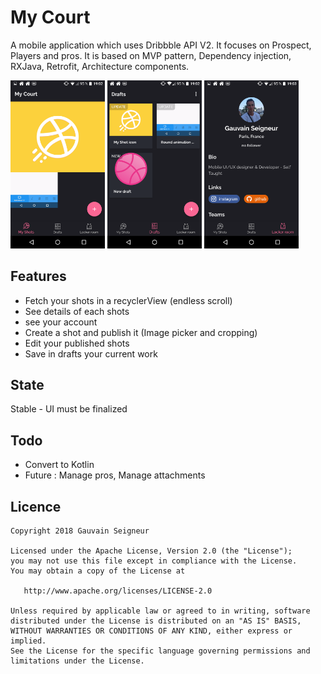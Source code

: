 # My Court
A mobile application which uses Dribbble API V2. It focuses on Prospect, Players and pros. 
It is based on MVP pattern, Dependency injection, RXJava, Retrofit, Architecture components. 

<img src="art/home.png" width="30%"></img>
<img src="art/draft.png" width="30%"></img>
<img src="art/account.png" width="30%"></img>

## Features
* Fetch your shots in a recyclerView (endless scroll)
* See details of each shots
* see your account
* Create a shot and publish it (Image picker and cropping)
* Edit your published shots
* Save in drafts your current work

## State
Stable -  UI must be finalized  

## Todo
* Convert to Kotlin
* Future : Manage pros, Manage attachments

## Licence
```
Copyright 2018 Gauvain Seigneur

Licensed under the Apache License, Version 2.0 (the "License");
you may not use this file except in compliance with the License.
You may obtain a copy of the License at

   http://www.apache.org/licenses/LICENSE-2.0

Unless required by applicable law or agreed to in writing, software
distributed under the License is distributed on an "AS IS" BASIS,
WITHOUT WARRANTIES OR CONDITIONS OF ANY KIND, either express or implied.
See the License for the specific language governing permissions and
limitations under the License.
```
